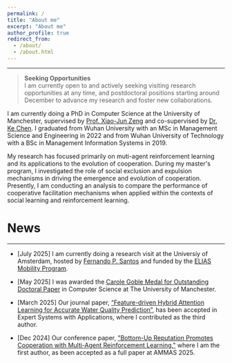 ```yaml
---
permalink: /
title: "About me"
excerpt: "About me"
author_profile: true
redirect_from: 
  - /about/
  - /about.html
---
```

---

>**Seeking Opportunities** \
>I am currently open to and actively seeking visiting research opportunities at any time, and postdoctoral positions starting around December to advance my research and foster new collaborations.


I am currently doing a PhD  in Computer Science at the University of Manchester, supervised by [Prof. Xiao-Jun Zeng](https://scholar.google.co.uk/citations?user=jb-bYtIAAAAJ&hl=en) and co-supervised by [Dr. Ke Chen](https://scholar.google.co.uk/citations?user=-pGdSi4AAAAJ&hl=en). I graduated from Wuhan University with an MSc in Management Science and Engineering in 2022 and from Wuhan University of Technology with a BSc in Management Information Systems in 2019.


My research has focused primarily on muti-agent reinforcement learning and its applications to the evolution of cooperation. During my master's program, I investigated the role of social exclusion and expulsion mechanisms in driving the emergence and evolution of cooperation. Presently, I am conducting an analysis to compare the performance of cooperative facilitation mechanisms when applied within the contexts of social learning and reinforcement learning.



News
======
---
- [July 2025] I am currently doing a research visit at the Universiy of Amsterdam, hosted by [Fernando P. Santos](https://fp-santos.github.io/) and funded by the [ELIAS Mobility Program](https://elias-ai.eu/mobility-program/).

- [May 2025] I was awarded the [Carole Goble Medal for Outstanding Doctoral Paper](https://studentnet.cs.manchester.ac.uk/pgr/symposium/prizes.php) in Computer Science at The University of Manchester.

- [March 2025] Our journal paper, [“Feature-driven Hybrid Attention Learning for Accurate Water Quality Prediction”,](https://www.sciencedirect.com/science/article/pii/S0957417425007821) has been accepted in Expert Systems with Applications, where I contributed as the third author.

- [Dec 2024] Our conference paper, ["Bottom-Up Reputation Promotes Cooperation with Multi-Agent Reinforcement Learning,"](https://arxiv.org/abs/2502.01971) where I am the first author, as been accepted as a full paper at AMMAS 2025.

<!-- - [July 2024] Our journal paper, ["Temporal Interaction and its Role in the Evolution of Cooperation"](https://journals.aps.org/pre/abstract/10.1103/PhysRevE.110.024210) has been accepted in the journal Physical Review E, where I am served as the second author and corresponding author. -->

<!-- - [June 2024] Our journal paper, ["Promoting Cooperation through Dynamic Trustworthiness in Spatial Public Goods Games,"](https://www.sciencedirect.com/science/article/pii/S0096300324003643) has been accepted in the journal Applied Mathematics and Computation, where I contributed as the second and corresponding author. -->

<!-- - [April 2024] Our conference paper, ["Enhancing Cooperation through Selective Interaction and Long-term Experiences in Multi-Agent Reinforcement Learning,"](https://www.ijcai.org/proceedings/2024/22) where I am the first author, has been accepted by the IJCAI 2024 Main Track. -->
  
<!-- - [January 2024] Our under-review paper titled ["Temporal Interaction and its Role in the Evolution of Cooperation"](https://arxiv.org/abs/2401.11782) is now available on arXiv. I contributed as the second and corresponding author. -->
  
<!-- - [August 2023] My first-authored journal paper ["Reputation-based Interaction Promotes Cooperation with Reinforcement Learning"](https://ieeexplore.ieee.org/document/10215365) has been accepted for publication in IEEE Transactions on Evolutionary Computation. -->